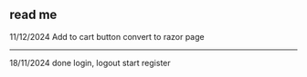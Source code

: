 read me
--------------
11/12/2024
Add to cart button
convert to razor page

--------------
18/11/2024
done login, logout
start register
